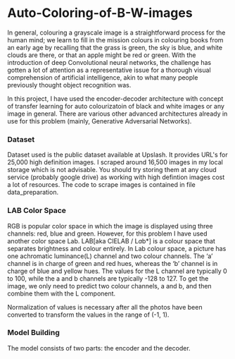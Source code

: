# Auto-Coloring-of-B-W-images

In general, colouring a grayscale image is a straightforward process for the human mind; we learn to fill in the mission colours in colouring books from an early age by recalling that the grass is green, the sky is blue, and white clouds are there, or that an apple might be red or green. With the introduction of deep Convolutional neural networks, the challenge has gotten a lot of attention as a representative issue for a thorough visual comprehension of artificial intelligence, akin to what many people previously thought object recognition was.

In this project, I have used the encoder-decoder architecture with concept of transfer learning for auto colourizatoin of black and white images or any image in general. There are various other advanced architectures already in use for this problem (mainly, Generative Adversarial Networks). 


### Dataset
Dataset used is the public dataset available at Upslash. It provides URL's for 25,000 high definition images. I scraped around 16,500 images in my local storage which is not advisable. You should try storing them at any cloud service (probably google drive) as working with high defintion images cost a lot of resources. 
The code to scrape images is contained in file data_preparation.

### LAB Color Space
RGB is popular color space in which the image is displayed using three channels: red, blue and green. However, for this problem I have used another color space Lab. LAB[aka CIELAB / L*a*b*] is a colour space that separates brightness and colour entirely. In Lab colour space, a picture has one achromatic luminance(L) channel and two colour channels. The ‘a’ channel is in charge of green and red hues, whereas the ‘b’ channel is in charge of blue and yellow hues. The values for the L channel are typically 0 to 100, while the a and b channels are typically -128 to 127. To get the image, we only need to predict two colour channels, a and b, and then combine them with the L component. 

Normalization of values is necessary after all the photos have been converted to transform the values in the range of (-1, 1).

### Model Building
The model consists of two parts: the encoder and the decoder. 
